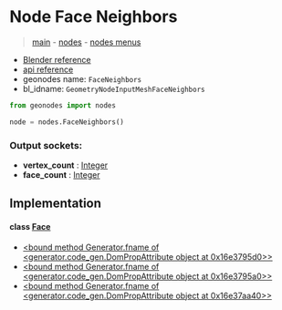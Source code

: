 # Node Face Neighbors

> [main](../structure.md) - [nodes](nodes.md) - [nodes menus](nodes_menus.md)

- [Blender reference](https://docs.blender.org/manual/en/latest/modeling/geometry_nodes/mesh/face_neighbors.html)
- [api reference](https://docs.blender.org/api/current/bpy.types.GeometryNodeInputMeshFaceNeighbors.html)
- geonodes name: `FaceNeighbors`
- bl_idname: `GeometryNodeInputMeshFaceNeighbors`

```python
from geonodes import nodes

node = nodes.FaceNeighbors()
```

### Output sockets:

- **vertex_count** : [Integer](Integer.md)
- **face_count** : [Integer](Integer.md)

## Implementation

#### class [Face](Face.md)

 - [<bound method Generator.fname of <generator.code_gen.DomPropAttribute object at 0x16e3795d0>>](Face.md#neighbors-property)
 - [<bound method Generator.fname of <generator.code_gen.DomPropAttribute object at 0x16e3795a0>>](Face.md#neighbors_vertex_count-property)
 - [<bound method Generator.fname of <generator.code_gen.DomPropAttribute object at 0x16e37aa40>>](Face.md#neighbors_face_count-property)
